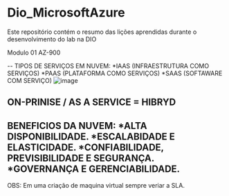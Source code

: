 # Dio_MicrosoftAzure
Este repositório contém o resumo das lições aprendidas durante o desenvolvimento do lab na DIO

Modulo 01 AZ-900

--
TIPOS DE SERVIÇOS EM NUVEM:
*IAAS (INFRAESTRUTURA COMO SERVIÇOS)
*PAAS (PLATAFORMA COMO SERVIÇOS)
*SAAS (SOFTAWARE COM SERVIÇO)
![image](https://github.com/user-attachments/assets/5dc84f2d-5924-40ce-a6ad-d8d19bde4e34)

ON-PRINISE / AS A SERVICE = HIBRYD
--
BENEFICIOS DA NUVEM:
*ALTA DISPONIBILIDADE.
*ESCALABIDADE E ELASTICIDADE.
*CONFIABILIDADE, PREVISIBILIDADE E SEGURANÇA.
*GOVERNANÇA E GERENCIABILIDADE.
--
OBS: Em uma criação de maquina virtual sempre veriar a SLA.
